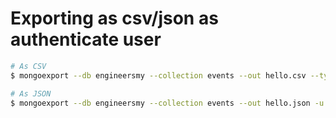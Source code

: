 # Exporting as csv/json as authenticate user

```bash
# As CSV
$ mongoexport --db engineersmy --collection events --out hello.csv --type csv -u user -p ***REMOVED***

# As JSON
$ mongoexport --db engineersmy --collection events --out hello.json -u user -p ***REMOVED***
```
